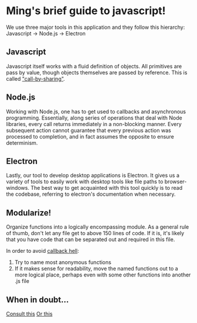 # Ming's brief guide to javascript!

We use three major tools in this application and they follow this hierarchy:
Javascript -> Node.js -> Electron

## Javascript

Javascript itself works with a fluid definition of objects. All primitives are
pass by value, though objects themselves are passed by reference. This is
called
["call-by-sharing"](https://en.wikipedia.org/wiki/Evaluation_strategy#Call_by_sharing).

## Node.js

Working with Node.js, one has to get used to callbacks and asynchronous
programming. Essentially, along series of operations that deal with Node
libraries, every call returns immediately in a non-blocking manner. Every
subsequent action cannot guarantee that every previous action was processed to
completion, and in fact assumes the opposite to ensure determinism.

## Electron

Lastly, our tool to develop desktop applications is Electron. It gives us a
variety of tools to easily work with desktop tools like file paths to
browser-windows. The best way to get acquainted with this tool quickly is to
read the codebase, referring to electron's documentation when necessary.

## Modularize!

Organize functions into a logically encompassing module. As a general rule of
thumb, don't let any file get to above 150 lines of code. If it is, it's likely
that you have code that can be separated out and required in this file.

In order to avoid [callback hell](http://callbackhell.com/):
1. Try to name most anonymous functions
2. If it makes sense for readability, move the named functions out to a more
logical place, perhaps even with some other functions into another .js file

## When in doubt...

[Consult this](http://google-styleguide.googlecode.com/svn/trunk/javascriptguide.xml)
[Or this](http://javascript.crockford.com/code.html)
